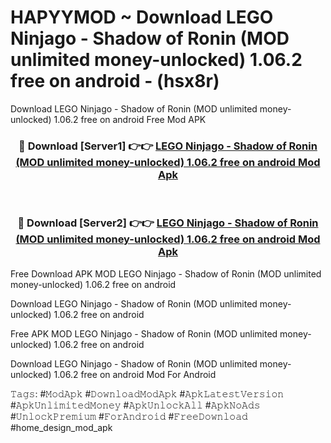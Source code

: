 # HAPYYMOD ~ Download LEGO Ninjago - Shadow of Ronin (MOD unlimited money-unlocked) 1.06.2 free on android - (hsx8r)
Download LEGO Ninjago - Shadow of Ronin (MOD unlimited money-unlocked) 1.06.2 free on android Free Mod APK

<div align="center">
<h3>🔴 Download [Server1] 👉👉 <a href="https://apk-comot.site?title=LEGO_Ninjago_-_Shadow_of_Ronin_(MOD_unlimited_money-unlocked)_1.06.2_free_on_android">LEGO Ninjago - Shadow of Ronin (MOD unlimited money-unlocked) 1.06.2 free on android Mod Apk</a></h3><br>

<h3>🔴 Download [Server2] 👉👉 <a href="https://apk-comot.site?title=LEGO_Ninjago_-_Shadow_of_Ronin_(MOD_unlimited_money-unlocked)_1.06.2_free_on_android">LEGO Ninjago - Shadow of Ronin (MOD unlimited money-unlocked) 1.06.2 free on android Mod Apk</a></h3>
</div>


Free Download APK MOD LEGO Ninjago - Shadow of Ronin (MOD unlimited money-unlocked) 1.06.2 free on android

Download LEGO Ninjago - Shadow of Ronin (MOD unlimited money-unlocked) 1.06.2 free on android 

Free APK MOD LEGO Ninjago - Shadow of Ronin (MOD unlimited money-unlocked) 1.06.2 free on android 

Download LEGO Ninjago - Shadow of Ronin (MOD unlimited money-unlocked) 1.06.2 free on android Mod For Android

𝚃𝚊𝚐𝚜: #𝙼𝚘𝚍𝙰𝚙𝚔 #𝙳𝚘𝚠𝚗𝚕𝚘𝚊𝚍𝙼𝚘𝚍𝙰𝚙𝚔 #𝙰𝚙𝚔𝙻𝚊𝚝𝚎𝚜𝚝𝚅𝚎𝚛𝚜𝚒𝚘𝚗 #𝙰𝚙𝚔𝚄𝚗𝚕𝚒𝚖𝚒𝚝𝚎𝚍𝙼𝚘𝚗𝚎𝚢 #𝙰𝚙𝚔𝚄𝚗𝚕𝚘𝚌𝚔𝙰𝚕𝚕 #𝙰𝚙𝚔𝙽𝚘𝙰𝚍𝚜 #𝚄𝚗𝚕𝚘𝚌𝚔𝙿𝚛𝚎𝚖𝚒𝚞𝚖 #𝙵𝚘𝚛𝙰𝚗𝚍𝚛𝚘𝚒𝚍 #𝙵𝚛𝚎𝚎𝙳𝚘𝚠𝚗𝚕𝚘𝚊𝚍 #home_design_mod_apk
